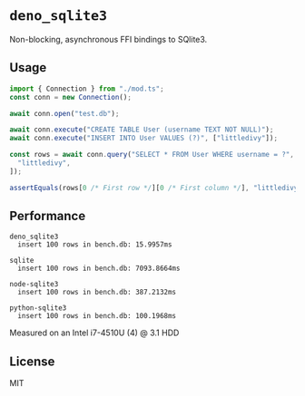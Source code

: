 # `deno_sqlite3`

Non-blocking, asynchronous FFI bindings to SQlite3.

## Usage

```typescript
import { Connection } from "./mod.ts";
const conn = new Connection();

await conn.open("test.db");

await conn.execute("CREATE TABLE User (username TEXT NOT NULL)");
await conn.execute("INSERT INTO User VALUES (?)", ["littledivy"]);

const rows = await conn.query("SELECT * FROM User WHERE username = ?", [
  "littledivy",
]);

assertEquals(rows[0 /* First row */][0 /* First column */], "littledivy");
```

## Performance

```
deno_sqlite3
  insert 100 rows in bench.db: 15.9957ms

sqlite
  insert 100 rows in bench.db: 7093.8664ms

node-sqlite3
  insert 100 rows in bench.db: 387.2132ms

python-sqlite3
  insert 100 rows in bench.db: 100.1968ms
```

Measured on an Intel i7-4510U (4) @ 3.1 HDD

## License

MIT

